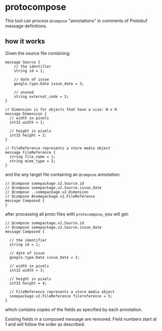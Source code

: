 # protocompose

This tool can process `@compose` "annotations" in comments of Protobuf message definitions.

## how it works

Given the source file containing:
```
message Source {
    // the identifier
    string id = 1;    

    // date of issue
    google.type.Date issue_date = 2;

    // unused
    string external_code = 3;
}

// Dimension is for objects that have a size: W x H
message Dimension {
  // width in pixels
  int32 width = 1;

  // height in pixels
  int32 height = 2;
}

// FileReference represents a store media object
message FileReference {
  string file_name = 1;
  string mime_type = 2;
}

```

and the any target file containing an `@compose` annotation:

```
// @compose somepackage.v2.Source.id
// @compose somepackage.v2.Source.issue_date
// @compose ..somepackage.v2.Dimension
// @compose #somepackage.v2.FileReference
message Composed {
}
```

after processing all proto files with `protocompose`, you will get:

```
// @compose somepackage.v2.Source.id
// @compose somepackage.v2.Source.issue_date
message Composed {
  
  // the identifier
  string id = 1;
  
  // date of issue
  google.type.Date issue_date = 2;

  // width in pixels
  int32 width = 3;

  // height in pixels
  int32 height = 4;

  // FileReference represents a store media object
  somepackage.v2.FileReference filereference = 5;
}
```
which contains copies of the fields as specified by each annotation.

Existing fields in a composed message are removed.
Field numbers start at 1 and will follow the order as described.